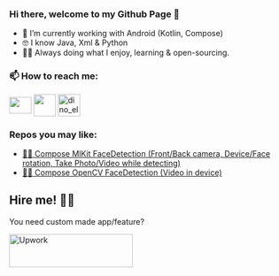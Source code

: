 ### Hi there, welcome to my Github Page 👋

- 🔭 I’m currently working with Android (Kotlin, Compose)
- 🤓 I know Java, Xml & Python
- 👨‍💻 Always doing what I enjoy, learning & open-sourcing.
  
<h3 align="left">📫 How to reach me:</h3>
<p align="left">
<a href="mailto:darkwhite220@gmail.com" target="blank"><img align="center" src="https://upload.wikimedia.org/wikipedia/commons/thumb/7/7e/Gmail_icon_%282020%29.svg/512px-Gmail_icon_%282020%29.svg.png?20221017173631" height="30" width="40" /></a>
<a href="https://twitter.com/darkwhite220" target="blank"><img align="center" src="https://upload.wikimedia.org/wikipedia/commons/thumb/c/cc/X_icon.svg/150px-X_icon.svg.png?20230813175046" height="40" width="40" /></a>
<a href="https://www.linkedin.com/in/darkwhite220" target="blank"><img align="center" src="https://upload.wikimedia.org/wikipedia/commons/thumb/8/81/LinkedIn_icon.svg/72px-LinkedIn_icon.svg.png?20210220164014" alt="dino_elhadj" height="40" width="40" /></a>
</p>

### Repos you may like:
- [🎥🤖 Compose MlKit FaceDetection (Front/Back camera, Device/Face rotation, Take Photo/Video while detecting)](https://github.com/darkwhite220/ComposeFaceDetection)
- [📁🤖 Compose OpenCV FaceDetection (Video in device)](https://github.com/darkwhite220/OpenCvFaceDetection_Kotlin)

## Hire me! 👨‍💻

You need custom made app/feature?

<p>
<a href="https://www.upwork.com/workwith/abderrahima" target="_blank"><img src="https://upload.wikimedia.org/wikipedia/commons/f/f4/Upwork_Logo.svg" alt="Upwork" style="height: 60px !important;width: 223px !important;" ></a>
</p>
